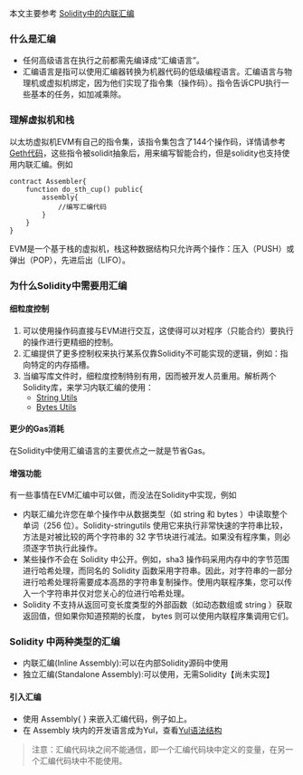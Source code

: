 本文主要参考 [Solidity中的内联汇编](https://blog.csdn.net/weixin_62775913/article/details/125828044)

### 什么是汇编
- 任何高级语言在执行之前都需先编译成“汇编语言”。
- 汇编语言是指可以使用汇编器转换为机器代码的低级编程语言。汇编语言与物理机或虚拟机绑定，因为他们实现了指令集（操作码）。指令告诉CPU执行一些基本的任务，如加减乘除。

### 理解虚拟机和栈
以太坊虚拟机EVM有自己的指令集，该指令集包含了144个操作码，详情请参考[Geth代码](https://github.com/ethereum/go-ethereum/blob/15d09038a6b1d533bc78662f2f0b77ccf03aaab0/core/vm/opcodes.go#L223-L388)，这些指令被solidit抽象后，用来编写智能合约，但是solidity也支持使用内联汇编。例如
```
contract Assembler{
    function do_sth_cup() public{
        assembly{
            //编写汇编代码
        }
    }
}
```

EVM是一个基于栈的虚拟机，栈这种数据结构只允许两个操作：压入（PUSH）或弹出（POP），先进后出（LIFO）。

### 为什么Solidity中需要用汇编
#### 细粒度控制
1. 可以使用操作码直接与EVM进行交互，这使得可以对程序（只能合约）要执行的操作进行更精细的控制。
2. 汇编提供了更多控制权来执行某系仅靠Solidity不可能实现的逻辑，例如：指向特定的内存插槽。
3. 当编写库文件时，细粒度控制特别有用，因而被开发人员重用。解析两个Solidity库，来学习内联汇编的使用：
    - [String Utils](https://github.com/BruceCoins/StudyPractice/blob/main/assembly/01_strings.sol)
    - [Bytes Utils]()

#### 更少的Gas消耗
在Solidity中使用汇编语言的主要优点之一就是节省Gas。

#### 增强功能
有一些事情在EVM汇编中可以做，而没法在Solidity中实现，例如
- 内联汇编允许您在单个操作中从数据类型（如 string 和 bytes ）中读取整个单词（256 位）。Solidity-stringutils 使用它来执行非常快速的字符串比较，方法是对被比较的两个字符串的 32 字节块进行减法。如果没有程序集，则必须逐字节执行此操作。
- 某些操作不会在 Solidity 中公开。例如，sha3 操作码采用内存中的字节范围进行哈希处理，而同名的 Solidity 函数采用字符串。因此，对字符串的一部分进行哈希处理将需要成本高昂的字符串复制操作。使用内联程序集，您可以传入一个字符串并仅对您关心的位进行哈希处理。
- Solidity 不支持从返回可变长度类型的外部函数（如动态数组或 string ）获取返回值，但如果你知道预期的长度， bytes 则可以使用内联程序集调用它们。

### Solidity 中两种类型的汇编
- 内联汇编(Inline Assembly):可以在内部Solidity源码中使用
- 独立汇编(Standalone Assembly):可以使用，无需Solidity【尚未实现】
#### 引入汇编
- 使用 Assembly{ } 来嵌入汇编代码，例子如上。
- 在 Assembly 块内的开发语言成为Yul，查看[Yul语法结构](https://github.com/BruceCoins/StudyPractice/blob/main/assembly/yul%E8%AF%AD%E8%A8%80.md)

> 注意：汇编代码块之间不能通信，即一个汇编代码块中定义的变量，在另一个汇编代码块中不能使用。
